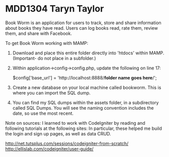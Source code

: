 MDD1304 Taryn Taylor
=======

Book Worm is an application for users to track, store and share information about books they have read. Users can log books read, rate them, review them, and share with Facebook.


To get Book Worm working with MAMP:

1. Download and place this entire folder directly into 'htdocs' within MAMP. (Important- do not place in a subfolder.)

2. Within application->config->config.php, update the following on line 17:

	$config['base_url'] = 'http://localhost:8888/**folder name goes here**/';

3. Create a new database on your local machine called bookworm. This is where you can import the SQL dump.

4. You can find my SQL dumps within the assets folder, in a subdirectory called SQL Dumps. You will see the naming convention includes the date, so use the most recent.

Note on sources:
I learned to work with CodeIgniter by reading and following tutorials at the following sites:
In particular, these helped me build the login and sign up pages, as well as data CRUD.

http://net.tutsplus.com/sessions/codeigniter-from-scratch/
http://ellislab.com/codeigniter/user-guide/

